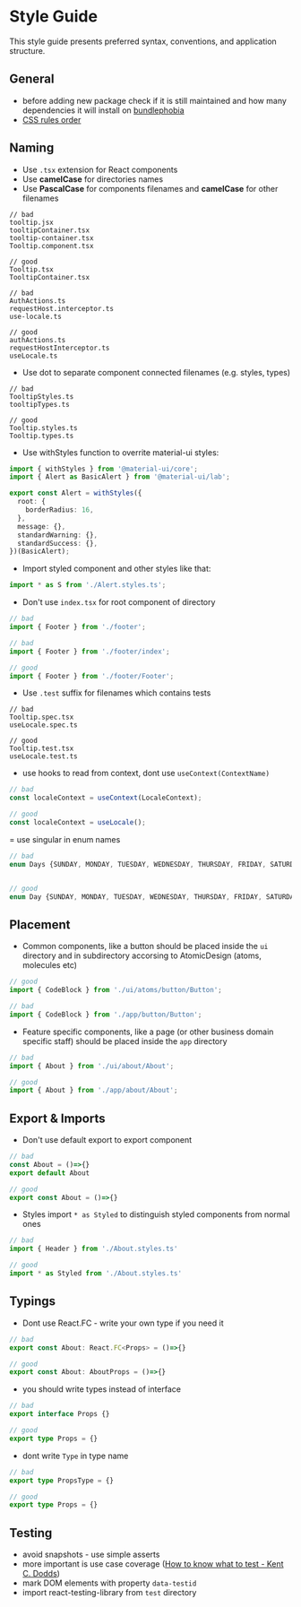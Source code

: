 # Style Guide

This style guide presents preferred syntax, conventions, and application structure.

## General
- before adding new package check if it is still maintained and how many dependencies it will install on [bundlephobia](https://bundlephobia.com/) 
- [CSS rules order](https://9elements.com/css-rule-order/) 

## Naming

- Use `.tsx` extension for React components
- Use **camelCase** for directories names
- Use **PascalCase** for components filenames and **camelCase** for other filenames

```
// bad
tooltip.jsx
tooltipContainer.tsx
tooltip-container.tsx
Tooltip.component.tsx

// good
Tooltip.tsx
TooltipContainer.tsx

// bad
AuthActions.ts
requestHost.interceptor.ts
use-locale.ts

// good
authActions.ts
requestHostInterceptor.ts
useLocale.ts
```

- Use dot to separate component connected filenames (e.g. styles, types)

```
// bad
TooltipStyles.ts
tooltipTypes.ts

// good
Tooltip.styles.ts
Tooltip.types.ts
```

- Use withStyles function to overrite material-ui styles:
```typescript
import { withStyles } from '@material-ui/core';
import { Alert as BasicAlert } from '@material-ui/lab';

export const Alert = withStyles({
  root: {
    borderRadius: 16,
  },
  message: {},
  standardWarning: {},
  standardSuccess: {},
})(BasicAlert);

```

- Import styled component and other styles like that:
```typescript
import * as S from './Alert.styles.ts';
```

- Don't use `index.tsx` for root component of directory

```typescript
// bad
import { Footer } from './footer';

// bad
import { Footer } from './footer/index';

// good
import { Footer } from './footer/Footer';
```

- Use `.test` suffix for filenames which contains tests

```
// bad
Tooltip.spec.tsx
useLocale.spec.ts

// good
Tooltip.test.tsx
useLocale.test.ts
```

- use hooks to read from context, dont use `useContext(ContextName)`

```typescript
// bad
const localeContext = useContext(LocaleContext);

// good
const localeContext = useLocale();
```

= use singular in enum names

```typescript
// bad
enum Days {SUNDAY, MONDAY, TUESDAY, WEDNESDAY, THURSDAY, FRIDAY, SATURDAY}


// good
enum Day {SUNDAY, MONDAY, TUESDAY, WEDNESDAY, THURSDAY, FRIDAY, SATURDAY}
```

## Placement

- Common components, like a button should be placed inside the `ui` directory and in subdirectory accorsing to AtomicDesign (atoms, molecules etc)

```typescript
// good
import { CodeBlock } from './ui/atoms/button/Button';

// bad
import { CodeBlock } from './app/button/Button';
```

- Feature specific components, like a page (or other business domain specific staff) should be placed inside the `app` directory

```typescript
// bad
import { About } from './ui/about/About';

// good
import { About } from './app/about/About';
```

## Export & Imports

- Don't use default export to export component
```typescript
// bad
const About = ()=>{}
export default About

// good
export const About = ()=>{}
```
- Styles import `* as Styled` to distinguish styled components from normal ones
```typescript
// bad
import { Header } from './About.styles.ts'

// good
import * as Styled from './About.styles.ts'
```

## Typings
- Dont use React.FC - write your own type if you need it
```typescript
// bad
export const About: React.FC<Props> = ()=>{}

// good
export const About: AboutProps = ()=>{}
```
- you should write types instead of interface

```typescript
// bad
export interface Props {}

// good
export type Props = {}
```
- dont write `Type` in type name

```typescript
// bad
export type PropsType = {}

// good
export type Props = {}
```

## Testing

- avoid snapshots - use simple asserts
- more important is use case coverage ([How to know what to test - Kent C. Dodds](https://kentcdodds.com/blog/how-to-know-what-to-test))
- mark DOM elements with property `data-testid`
- import react-testing-library from `test` directory